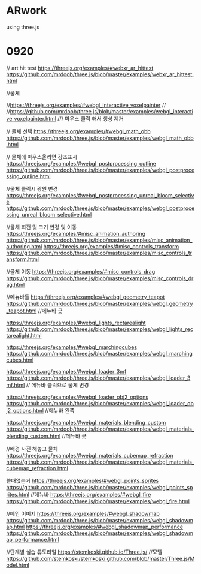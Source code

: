 # ARwork
using three.js
# 0920
// art hit test 
https://threejs.org/examples/#webxr_ar_hittest
https://github.com/mrdoob/three.js/blob/master/examples/webxr_ar_hittest.html

//물체

//https://threejs.org/examples/#webgl_interactive_voxelpainter //
//https://github.com/mrdoob/three.js/blob/master/examples/webgl_interactive_voxelpainter.html 	/// 마우스 클릭 해서 생성 제거

// 물체 선택 
https://threejs.org/examples/#webgl_math_obb
https://github.com/mrdoob/three.js/blob/master/examples/webgl_math_obb.html

// 물체에 마우스올리면 강조표시
https://threejs.org/examples/#webgl_postprocessing_outline
https://github.com/mrdoob/three.js/blob/master/examples/webgl_postprocessing_outline.html

//물체 클릭시 광원 변경
https://threejs.org/examples/#webgl_postprocessing_unreal_bloom_selective
https://github.com/mrdoob/three.js/blob/master/examples/webgl_postprocessing_unreal_bloom_selective.html

//물체 회전 및 크기 변경 및 이동
https://threejs.org/examples/#misc_animation_authoring
https://github.com/mrdoob/three.js/blob/master/examples/misc_animation_authoring.html
https://threejs.org/examples/#misc_controls_transform
https://github.com/mrdoob/three.js/blob/master/examples/misc_controls_transform.html

//물체 이동
https://threejs.org/examples/#misc_controls_drag
https://github.com/mrdoob/three.js/blob/master/examples/misc_controls_drag.html


//메뉴바들
https://threejs.org/examples/#webgl_geometry_teapot
https://github.com/mrdoob/three.js/blob/master/examples/webgl_geometry_teapot.html	//메뉴바 굿

https://threejs.org/examples/#webgl_lights_rectarealight
https://github.com/mrdoob/three.js/blob/master/examples/webgl_lights_rectarealight.html

https://threejs.org/examples/#webgl_marchingcubes
https://github.com/mrdoob/three.js/blob/master/examples/webgl_marchingcubes.html

https://threejs.org/examples/#webgl_loader_3mf
https://github.com/mrdoob/three.js/blob/master/examples/webgl_loader_3mf.html		// 메뉴바 클릭으로 물체 변경

https://threejs.org/examples/#webgl_loader_obj2_options
https://github.com/mrdoob/three.js/blob/master/examples/webgl_loader_obj2_options.html	//메뉴바 왼쪽

https://threejs.org/examples/#webgl_materials_blending_custom
https://github.com/mrdoob/three.js/blob/master/examples/webgl_materials_blending_custom.html	//메뉴바 굿

//배경 사진 해놓고 물체 
https://threejs.org/examples/#webgl_materials_cubemap_refraction
https://github.com/mrdoob/three.js/blob/master/examples/webgl_materials_cubemap_refraction.html


쓸때없는거
https://threejs.org/examples/#webgl_points_sprites
https://github.com/mrdoob/three.js/blob/master/examples/webgl_points_sprites.html
//메뉴바
https://threejs.org/examples/#webgl_fire
https://github.com/mrdoob/three.js/blob/master/examples/webgl_fire.html

//메인 이미지
https://threejs.org/examples/#webgl_shadowmap
https://github.com/mrdoob/three.js/blob/master/examples/webgl_shadowmap.html
https://threejs.org/examples/#webgl_shadowmap_performance
https://github.com/mrdoob/three.js/blob/master/examples/webgl_shadowmap_performance.html

//단계별 실습 튜토리얼
https://stemkoski.github.io/Three.js/
//모델
https://github.com/stemkoski/stemkoski.github.com/blob/master/Three.js/Model.html

